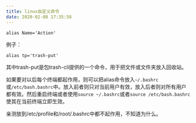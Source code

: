 ```yaml
---
title: linux自定义命令
date: 2020-02-08 17:35:58
---
```


```shell
alias Name='Action'
```
例子：
```shell
alias tp='trash-put'
```
其中trash-put是包trash-cli提供的一个命令，用于把文件或文件夹放入回收站。

如果要对以后每个终端都起作用，则可以把alias命令放入`~/.bashrc`或`/etc/bash.bashrc`中。放入前者则只对当前用户有效，放入后者则对所有用户都有效。然后重启终端或者使用`source ~/.bashrc`或者`source /etc/bash.bashrc`使其在当前终端立即生效。

亲测放到/etc/profile和/root/.bashrc中都不起作用，不知道为什么。
